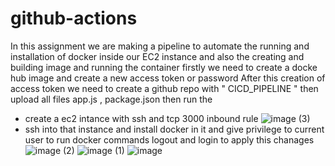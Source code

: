 # github-actions
In this assignment we are making a pipeline to automate the running and installation of docker inside our EC2 instance and also the creating and building image and running the container firstly we need to create a docke hub image and create a new access token or password After this creation of access token we need to create a github repo with " CICD_PIPELINE " then upload all files app.js , package.json then run the
- create a ec2 intance with ssh and tcp 3000 inbound rule
  ![image (3)](https://github.com/user-attachments/assets/7a3ff549-724d-456d-8774-e99508937e52)
- ssh into that instance and install docker in it and give privilege to current user to run docker commands logout and login to apply this chanages
    ![image (2)](https://github.com/user-attachments/assets/e2e15791-e96f-4efb-bdb5-f35238002924)
![image (1)](https://github.com/user-attachments/assets/71b8a8df-4a90-49c8-a54f-4b9b5ded82df)
![image](https://github.com/user-attachments/assets/edb6d5a3-3d7a-48e7-acba-0d1df5272ff7)



